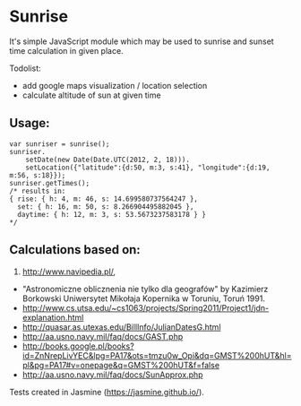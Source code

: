 Sunrise
=======
It's simple JavaScript module which may be used to sunrise and sunset time calculation in given place.


Todolist:

- add google maps visualization / location selection
- calculate altitude of sun at given time


Usage:
-
    var sunriser = sunrise();
    sunriser.
        setDate(new Date(Date.UTC(2012, 2, 18))).
        setLocation({"latitude":{d:50, m:3, s:41}, "longitude":{d:19, m:56, s:18}});
    sunriser.getTimes();
    /* results in:
    { rise: { h: 4, m: 46, s: 14.699580737564247 },
      set: { h: 16, m: 50, s: 8.266904495882045 },
      daytime: { h: 12, m: 3, s: 53.5673237583178 } }
    */
 
 
Calculations based on:
-
1. http://www.navipedia.pl/,
- "Astronomiczne oblicznenia nie tylko dla geografów" by Kazimierz Borkowski Uniwersytet Mikołaja Kopernika w Toruniu, Toruń 1991.
- http://www.cs.utsa.edu/~cs1063/projects/Spring2011/Project1/jdn-explanation.html
- http://quasar.as.utexas.edu/BillInfo/JulianDatesG.html
- http://aa.usno.navy.mil/faq/docs/GAST.php
- http://books.google.pl/books?id=ZnNrepLivYEC&lpg=PA17&ots=tmzu0w_Opi&dq=GMST%200hUT&hl=pl&pg=PA17#v=onepage&q=GMST%200hUT&f=false
- http://aa.usno.navy.mil/faq/docs/SunApprox.php

Tests created in Jasmine (https://jasmine.github.io/).
